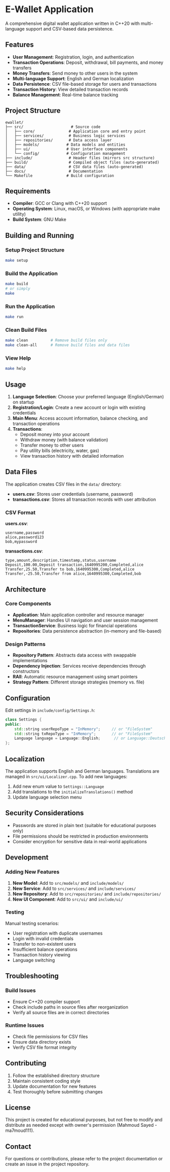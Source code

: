 # E-Wallet Application

A comprehensive digital wallet application written in C++20 with multi-language support and CSV-based data persistence.

## Features

- **User Management**: Registration, login, and authentication
- **Transaction Operations**: Deposit, withdrawal, bill payments, and money transfers
- **Money Transfers**: Send money to other users in the system
- **Multi-language Support**: English and German localization
- **Data Persistence**: CSV file-based storage for users and transactions
- **Transaction History**: View detailed transaction records
- **Balance Management**: Real-time balance tracking

## Project Structure

```
ewallet/
├── src/                     # Source code
│   ├── core/               # Application core and entry point
│   ├── services/           # Business logic services
│   ├── repositories/       # Data access layer
│   ├── models/            # Data models and entities
│   ├── ui/                # User interface components
│   └── config/            # Configuration management
├── include/                # Header files (mirrors src structure)
├── build/                  # Compiled object files (auto-generated)
├── data/                   # CSV data files (auto-generated)
├── docs/                   # Documentation
└── Makefile               # Build configuration
```

## Requirements

- **Compiler**: GCC or Clang with C++20 support
- **Operating System**: Linux, macOS, or Windows (with appropriate make utility)
- **Build System**: GNU Make

## Building and Running

### Setup Project Structure
```bash
make setup
```

### Build the Application
```bash
make build
# or simply
make
```

### Run the Application
```bash
make run
```

### Clean Build Files
```bash
make clean          # Remove build files only
make clean-all      # Remove build files and data files
```

### View Help
```bash
make help
```

## Usage

1. **Language Selection**: Choose your preferred language (English/German) on startup
2. **Registration/Login**: Create a new account or login with existing credentials
3. **Main Menu**: Access account information, balance checking, and transaction operations
4. **Transactions**: 
   - Deposit money into your account
   - Withdraw money (with balance validation)
   - Transfer money to other users
   - Pay utility bills (electricity, water, gas)
   - View transaction history with detailed information

## Data Files

The application creates CSV files in the `data/` directory:

- **users.csv**: Stores user credentials (username, password)
- **transactions.csv**: Stores all transaction records with user attribution

### CSV Format

**users.csv**:
```
username,password
alice,password123
bob,mypassword
```

**transactions.csv**:
```
type,amount,description,timestamp,status,username
Deposit,100.00,Deposit transaction,1640995200,Completed,alice
Transfer,25.50,Transfer to bob,1640995300,Completed,alice
Transfer,-25.50,Transfer from alice,1640995300,Completed,bob
```

## Architecture

### Core Components

- **Application**: Main application controller and resource manager
- **MenuManager**: Handles UI navigation and user session management
- **TransactionService**: Business logic for financial operations
- **Repositories**: Data persistence abstraction (in-memory and file-based)

### Design Patterns

- **Repository Pattern**: Abstracts data access with swappable implementations
- **Dependency Injection**: Services receive dependencies through constructors
- **RAII**: Automatic resource management using smart pointers
- **Strategy Pattern**: Different storage strategies (memory vs. file)

## Configuration

Edit settings in `include/config/Settings.h`:

```cpp
class Settings {
public:
    std::string userRepoType = "InMemory";     // or "FileSystem"
    std::string txRepoType = "InMemory";       // or "FileSystem"
    Language language = Language::English;      // or Language::Deutsch
};
```

## Localization

The application supports English and German languages. Translations are managed in `src/ui/Localizer.cpp`. To add new languages:

1. Add new enum value to `Settings::Language`
2. Add translations to the `initializeTranslations()` method
3. Update language selection menu

## Security Considerations

- Passwords are stored in plain text (suitable for educational purposes only)
- File permissions should be restricted in production environments
- Consider encryption for sensitive data in real-world applications

## Development

### Adding New Features

1. **New Model**: Add to `src/models/` and `include/models/`
2. **New Service**: Add to `src/services/` and `include/services/`
3. **New Repository**: Add to `src/repositories/` and `include/repositories/`
4. **New UI Component**: Add to `src/ui/` and `include/ui/`

### Testing

Manual testing scenarios:
- User registration with duplicate usernames
- Login with invalid credentials
- Transfer to non-existent users
- Insufficient balance operations
- Transaction history viewing
- Language switching

## Troubleshooting

### Build Issues
- Ensure C++20 compiler support
- Check include paths in source files after reorganization
- Verify all source files are in correct directories

### Runtime Issues
- Check file permissions for CSV files
- Ensure data directory exists
- Verify CSV file format integrity

## Contributing

1. Follow the established directory structure
2. Maintain consistent coding style
3. Update documentation for new features
4. Test thoroughly before submitting changes

## License

This project is created for educational purposes, but not free to modify and distribute as needed except with owner's permission (Mahmoud Sayed - ma7moud111).

## Contact

For questions or contributions, please refer to the project documentation or create an issue in the project repository.
